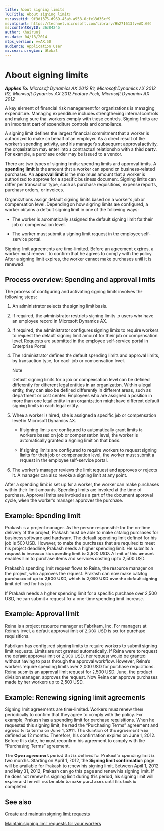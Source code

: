 ```yaml
---
title: About signing limits
TOCTitle: About signing limits
ms:assetid: 9f3d1376-d969-45a9-a958-0cfe33d36cf9
ms:mtpsurl: https://technet.microsoft.com/library/Hh271613(v=AX.60)
ms:contentKeyID: 36384245
author: Khairunj
ms.date: 04/18/2014
mtps_version: v=AX.60
audience: Application User
ms.search.region: Global
---
```


# About signing limits 


_**Applies To:** Microsoft Dynamics AX 2012 R3, Microsoft Dynamics AX 2012 R2, Microsoft Dynamics AX 2012 Feature Pack, Microsoft Dynamics AX 2012_

A key element of financial risk management for organizations is managing expenditure. Managing expenditure includes strengthening internal controls and making sure that workers comply with these controls. Signing limits are an important part of expenditure controls and compliance.

A signing limit defines the largest financial commitment that a worker is authorized to make on behalf of an employer. As a direct result of the worker’s spending activity, and his manager’s subsequent approval activity, the organization may enter into a contractual relationship with a third party. For example, a purchase order may be issued to a vendor.

There are two types of signing limits: spending limits and approval limits. A **spending limit** is the amount that a worker can spend on business-related purchases. An **approval limit** is the maximum amount that a worker is authorized to approve for a specific business document. Signing limits can differ per transaction type, such as purchase requisitions, expense reports, purchase orders, or invoices.

Organizations assign default signing limits based on a worker’s job or compensation level. Depending on how signing limits are configured, a worker obtains a default signing limit in one of the following ways:

  - The worker is automatically assigned the default signing limit for their job or compensation level.

  - The worker must submit a signing limit request in the employee self-service portal.

Signing limit agreements are time-limited. Before an agreement expires, a worker must renew it to confirm that he agrees to comply with the policy. After a signing limit expires, the worker cannot make purchases until it is renewed.

## Process overview: Spending and approval limits

The process of configuring and activating signing limits involves the following steps:

1.  An administrator selects the signing limit basis.

2.  If required, the administrator restricts signing limits to users who have an employee record in Microsoft Dynamics AX.

3.  If required, the administrator configures signing limits to require workers to request the default signing limit amount for their job or compensation level. Requests are submitted in the employee self-service portal in Enterprise Portal.

4.  The administrator defines the default spending limits and approval limits, by transaction type, for each job or compensation level.
    

    > [!NOTE]
    > <P>Default signing limits for a job or compensation level can be defined differently for different legal entities in an organization. Within a legal entity, they can also be defined differently in different areas, such as department or cost center. Employees who are assigned a position in more than one legal entity in an organization might have different default signing limits in each legal entity.</P>



5.  When a worker is hired, she is assigned a specific job or compensation level in Microsoft Dynamics AX.
    
      - If signing limits are configured to automatically grant limits to workers based on job or compensation level, the worker is automatically granted a signing limit on that basis.
    
      - If signing limits are configured to require workers to request signing limits for their job or compensation level, the worker must submit a request in the employee self-service portal.

6.  The worker’s manager reviews the limit request and approves or rejects it. A manager can also revoke a signing limit at any point.

After a spending limit is set up for a worker, the worker can make purchases within their limit amounts. Spending limits are invoked at the time of purchase. Approval limits are invoked as a part of the document approval cycle, when the worker’s manager approves the purchase.

## Example: Spending limit

Prakash is a project manager. As the person responsible for the on-time delivery of the project, Prakash must be able to make catalog purchases for business software and hardware. The default spending limit defined for his job is 500 USD. However, to make the purchases that are required to meet his project deadline, Prakash needs a higher spending limit. He submits a request to increase his spending limit to 2,500 USD. A limit of this amount enables him to purchase items and services costing up to 2,500 USD.

Prakash’s spending limit request flows to Reina, the resource manager on the project, who approves the request. Prakash can now make catalog purchases of up to 2,500 USD, which is 2,000 USD over the default signing limit defined for his job.

If Prakash needs a higher spending limit for a specific purchase over 2,500 USD, he can submit a request for a one-time spending limit increase.

## Example: Approval limit

Reina is a project resource manager at Fabrikam, Inc. For managers at Reina’s level, a default approval limit of 2,000 USD is set for purchase requisitions.

Fabrikam has configured signing limits to require workers to submit signing limit requests. Limits are not granted automatically. If Reina were to request the default approval limit of 2,000 USD, her request would be granted without having to pass through the approval workflow. However, Reina’s workers require spending limits over 2,000 USD for purchase requisitions. Reina submits an approval limit request for 2,500 USD. June, the product division manager, approves the request. Now Reina can approve purchases made by her workers up to 2,500 USD.

## Example: Renewing signing limit agreements

Signing limit agreements are time-limited. Workers must renew them periodically to confirm that they agree to comply with the policy. For example, Prakash has a spending limit for purchase requisitions. When he requested this signing limit, he read the “Purchasing Terms” agreement and agreed to its terms on June 1, 2011. The duration of the agreement was defined as 12 months. Therefore, his confirmation expires on June 1, 2012. Before this date, he must reconfirm his agreement to comply with the “Purchasing Terms” agreement.

The **Open agreement** period that is defined for Prakash’s spending limit is two months. Starting on April 1, 2012, the **Signing limit confirmation** page will be available for Prakash to renew his signing limit. Between April 1, 2012 and May 31, 2012, Prakash can go this page and renew his signing limit. If he does not renew his signing limit during this period, his signing limit will expire and he will not be able to make purchases until this task is completed.

## See also

[Create and maintain signing limit requests](create-and-maintain-signing-limit-requests.md)

[Maintain signing limit requests for your workers](maintain-signing-limit-requests-for-your-workers.md)

  


